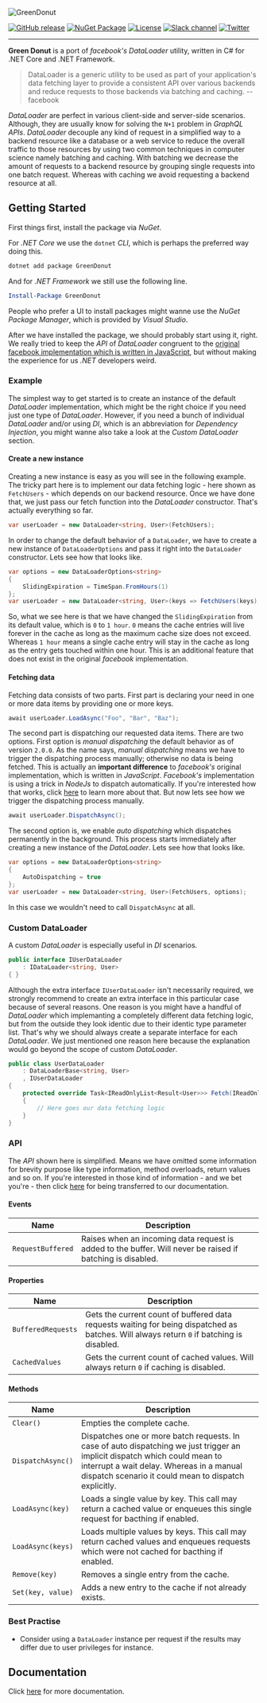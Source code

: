 ![GreenDonut](https://chillicream.com/products/greendonut-banner.svg)

[![GitHub release](https://img.shields.io/github/release/ChilliCream/hotchocolate.svg)](https://github.com/ChilliCream/hotchocolate/releases) [![NuGet Package](https://img.shields.io/nuget/v/GreenDonut.svg)](https://www.nuget.org/packages/GreenDonut/) [![License](https://img.shields.io/github/license/ChilliCream/hotchocolate.svg)](https://github.com/ChilliCream/hotchocolate/blob/master/LICENSE) [![Slack channel](https://img.shields.io/badge/join%20the%20community-on%20slack-blue.svg)](https://join.slack.com/t/hotchocolategraphql/shared_invite/enQtNTA4NjA0ODYwOTQ0LTViMzA2MTM4OWYwYjIxYzViYmM0YmZhYjdiNzBjOTg2ZmU1YmMwNDZiYjUyZWZlMzNiMTk1OWUxNWZhMzQwY2Q) [![Twitter](https://img.shields.io/badge/join%20us-on%20twitter-green.svg)](https://twitter.com/chilli_cream)

---

**Green Donut** is a port of _facebook's_ _DataLoader_ utility, written in C# for .NET Core and .NET
Framework.

> DataLoader is a generic utility to be used as part of your application's data fetching layer to
> provide a consistent API over various backends and reduce requests to those backends via batching
> and caching. -- facebook

_DataLoader_ are perfect in various client-side and server-side scenarios. Although, they are
usually know for solving the `N+1` problem in _GraphQL_ _APIs_. _DataLoader_ decouple any kind of
request in a simplified way to a backend resource like a database or a web service to reduce the
overall traffic to those resources by using two common techniques in computer science namely
batching and caching. With batching we decrease the amount of requests to a backend resource by
grouping single requests into one batch request. Whereas with caching we avoid requesting a backend
resource at all.

## Getting Started

First things first, install the package via _NuGet_.

For _.NET Core_ we use the `dotnet` _CLI_, which is perhaps the preferred way doing this.

```powershell
dotnet add package GreenDonut
```

And for _.NET Framework_ we still use the following line.

```powershell
Install-Package GreenDonut
```

People who prefer a UI to install packages might wanne use the _NuGet Package Manager_, which is
provided by _Visual Studio_.

After we have installed the package, we should probably start using it, right. We really tried to
keep the _API_ of _DataLoader_ congruent to the
[original facebook implementation which is written in JavaScript](https://github.com/facebook/dataloader),
but without making the experience for us _.NET_ developers weird.

### Example

The simplest way to get started is to create an instance of the default _DataLoader_ implementation,
which might be the right choice if you need just one type of _DataLoader_. However, if you need a
bunch of individual _DataLoader_ and/or using _DI_, which is an abbreviation for
_Dependency Injection_, you might wanne also take a look at the _Custom DataLoader_ section.

#### Create a new instance

Creating a new instance is easy as you will see in the following example. The tricky part here is to
implement our data fetching logic - here shown as `FetchUsers` - which depends on our backend
resource. Once we have done that, we just pass our fetch function into the _DataLoader_ constructor.
That's actually everything so far.

```csharp
var userLoader = new DataLoader<string, User>(FetchUsers);
```

In order to change the default behavior of a `DataLoader`, we have to create a new instance of
`DataLoaderOptions` and pass it right into the `DataLoader` constructor. Lets see how that looks
like.

```csharp
var options = new DataLoaderOptions<string>
{
    SlidingExpiration = TimeSpan.FromHours(1)
};
var userLoader = new DataLoader<string, User>(keys => FetchUsers(keys), options);
```

So, what we see here is that we have changed the `SlidingExpiration` from its default value, which
is `0` to `1 hour`. `0` means the cache entries will live forever in the cache as long as the
maximum cache size does not exceed. Whereas `1 hour` means a single cache entry will stay in the
cache as long as the entry gets touched within one hour. This is an additional feature that does not
exist in the original _facebook_ implementation.

#### Fetching data

Fetching data consists of two parts. First part is declaring your need in one or more data items by
providing one or more keys.

```csharp
await userLoader.LoadAsync("Foo", "Bar", "Baz");
```

The second part is dispatching our requested data items. There are two options. First option is
_manual dispatching_ the default behavior as of version `2.0.0`. As the name says,
_manual dispatching_ means we have to trigger the dispatching process manually; otherwise no data is
being fetched. This is actually an **important difference** to _facebook's_ original implementation,
which is written in _JavaScript_. _Facebook's_ implementation is using a trick in _NodeJs_ to
dispatch automatically. If you're interested how that works, click
[here](https://stackoverflow.com/questions/19822668/what-exactly-is-a-node-js-event-loop-tick/19823583#19823583)
to learn more about that. But now lets see how we trigger the dispatching process manually.

```csharp
await userLoader.DispatchAsync();
```

The second option is, we enable _auto dispatching_ which dispatches permanently in the background.
This process starts immediately after creating a new instance of the _DataLoader_. Lets see how
that looks like.

```csharp
var options = new DataLoaderOptions<string>
{
    AutoDispatching = true
};
var userLoader = new DataLoader<string, User>(FetchUsers, options);
```

In this case we wouldn't need to call `DispatchAsync` at all.

### Custom DataLoader

A custom _DataLoader_ is especially useful in _DI_ scenarios.

```csharp
public interface IUserDataLoader
    : IDataLoader<string, User>
{ }
```

Although the extra interface `IUserDataLoader` isn't necessarily required, we strongly recommend to
create an extra interface in this particular case because of several reasons. One reason is you
might have a handful of _DataLoader_ which implemanting a completely different data fetching logic,
but from the outside they look identic due to their identic type parameter list. That's why we
should always create a separate interface for each _DataLoader_. We just mentioned one reason here
because the explanation would go beyond the scope of custom _DataLoader_.

```csharp
public class UserDataLoader
    : DataLoaderBase<string, User>
    , IUserDataLoader
{
    protected override Task<IReadOnlyList<Result<User>>> Fetch(IReadOnlyList<string> keys)
    {
        // Here goes our data fetching logic
    }
}
```

### API

The _API_ shown here is simplified. Means we have omitted some information for brevity purpose like
type information, method overloads, return values and so on. If you're interested in those kind of
information - and we bet you're - then click [here](https://greendonut.io) for being transferred to
our documentation.

#### Events

| Name              | Description                                                                                                |
| ----------------- | ---------------------------------------------------------------------------------------------------------- |
| `RequestBuffered` | Raises when an incoming data request is added to the buffer. Will never be raised if batching is disabled. |

#### Properties

| Name               | Description                                                                                                                               |
| ------------------ | ----------------------------------------------------------------------------------------------------------------------------------------- |
| `BufferedRequests` | Gets the current count of buffered data requests waiting for being dispatched as batches. Will always return `0` if batching is disabled. |
| `CachedValues`     | Gets the current count of cached values. Will always return `0` if caching is disabled.                                                   |

#### Methods

| Name              | Description                                                                                                                                                                                                                     |
| ----------------- | ------------------------------------------------------------------------------------------------------------------------------------------------------------------------------------------------------------------------------- |
| `Clear()`         | Empties the complete cache.                                                                                                                                                                                                     |
| `DispatchAsync()` | Dispatches one or more batch requests. In case of auto dispatching we just trigger an implicit dispatch which could mean to interrupt a wait delay. Whereas in a manual dispatch scenario it could mean to dispatch explicitly. |
| `LoadAsync(key)`  | Loads a single value by key. This call may return a cached value or enqueues this single request for bacthing if enabled.                                                                                                       |
| `LoadAsync(keys)` | Loads multiple values by keys. This call may return cached values and enqueues requests which were not cached for bacthing if enabled.                                                                                          |
| `Remove(key)`     | Removes a single entry from the cache.                                                                                                                                                                                          |
| `Set(key, value)` | Adds a new entry to the cache if not already exists.                                                                                                                                                                            |

### Best Practise

- Consider using a `DataLoader` instance per request if the results may differ due to user
  privileges for instance.

## Documentation

Click [here](https://greendonut.io) for more documentation.
